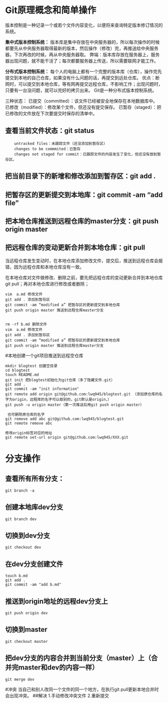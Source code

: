 # Git原理概念和简单操作
  版本控制是一种记录一个或若个文件内容变化，以便将来查询特定版本修订情况的系统。
 
 **集中式版本控制系统：** 版本库是集中存放在中央服务器的，所以每次操作的时候都要先从中央服务器取得最新的版本，然后操作（修改）完，再推送给中央服务器，下次再改的时候，再从中央服务器取。
 弊端：版本库存放在服务器上，服务器出现问题，就不能干活了；每次都要服务器上传送，所以需要联网才能工作。
 
**分布式版本控制系统：** 每个人的电脑上都有一个完整的版本库（仓库），操作完先提交到本地的自己仓库，如果没有什么问题的话，再提交到远处仓库。
优点：断网时，可以提交到本地仓库，等有网再提交远程仓库，不影响工作；出现问题时，只要有一台没问题，就可以完好的拷贝出来。
Git是一种分布式版本控制系统。
 
三种状态：
已提交（committed）：该文件已经被安全地保存在本地数据库中。
已修改（modified）：修改某个文件，但还没有提交保存。
已暂存（staged）：把已修改的文件放在下次要提交时保存的清单中。
 
## 查看当前文件状态：git status
```
    untracked files：未跟踪文件（还没添加到暂存区）
    changes to be commmited：已暂存
    changes not staged for commit：已跟踪文件的内容发生了变化，但还没有放到暂存区。
```

## 把当前目录下的新增和修改添加到暂存区：git add  .
## 把暂存区的更新提交到本地库：git commit -am “add file”
## 把本地仓库推送到远程仓库的master分支：git push origin master
## 把远程仓库的变动更新合并到本地仓库：git pull

当远程仓库发生变动时，在本地仓库添加修改文件，提交后，推送到远程仓库会报错，因为远程仓库和本地仓库没有一致。
 
在本地仓库对文件做修改、删除之前，要先把远程仓库的变动更新合并到本地仓库git pull；再对本地仓库进行修改或者删除；
```
vim  a.md 修改文件
git add . 添加到暂存区
git commit -am “modified a” 把暂存区的更新提交到本地仓库
git push origin master 推送到远程仓库master分支
 
 
rm -rf b.md 删除文件
vim  a.md 修改文件
git add . 添加到暂存区
git commit -am “modified a” 把暂存区的更新提交到本地仓库
git push origin master 推送到远程仓库master分支
```
 
#本地创建一个git项目推送到远程空仓库
```
mkdir blogtest 创建空目录
cd blogtest
touch README.md
git init 把blogtest初始化为git仓库（多了隐藏文件.git）
git add .
git commit -am "init information"
git remote add origin git@github.com:lwq945/blogtest.git （添加原仓库的名字为origin，远程库的名字可以取别的，git默认是origin，）
git push -u origin master（第一次推送后用git push origin master）
 
 也可删除原仓库的名字
git remove add abc git@github.com:lwq945/blogtest.git
git remote remove abc
 
修改origin标签对应的地址
git remote set-url origin git@github.com:lwq945/XXX.git
```

# 分支操作
## 查看所有所有分支：
```
git branch -a
```

## 创建本地库dev分支
```
git branch dev
```
## 切换到dev分支
```
git checkout dev
```

## 在dev分支创建文件
```
touch b.md
git add .
git commit -am "add b.md"
```

## 推送到origin地址的远程dev分支上
```
git push origin dev
```

## 切换到master
```
git checkout master
```

## 把dev分支的内容合并到当前分支（master）上（合并完master和dev的内容一样）
```
git merge dev
```

#冲突
当自己和别人改同一个文件的同一个地方，在执行git pull更新本地合并时会出现冲突。
##解决
1.手动修改冲突文件
2.重新提交
 